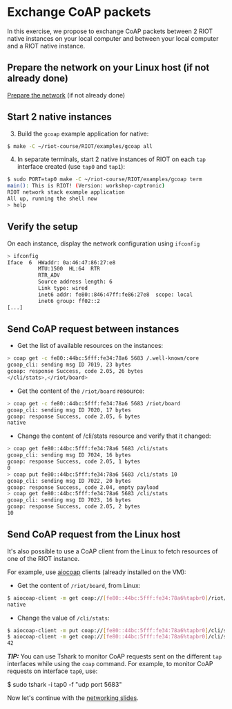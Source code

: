 # Exchange CoAP packets

In this exercise, we propose to exchange CoAP packets between 2 RIOT native
instances on your local computer and between your local computer and a RIOT
native instance.

## Prepare the network on your Linux host (if not already done)

[Prepare the network](https://github.com/riot-os/riot-course-exercises/blob/master/riot-networking/shell-basic-native/README.md#prepare-the-network-on-your-linux-host) (if not already done)

## Start 2 native instances

3. Build the `gcoap` example application for native:

  ```sh
  $ make -C ~/riot-course/RIOT/examples/gcoap all
  ```

4. In separate terminals, start 2 native instances of RIOT on each `tap`
interface created (use `tap0` and `tap1`):

  ```sh
  $ sudo PORT=tap0 make -C ~/riot-course/RIOT/examples/gcoap term
  main(): This is RIOT! (Version: workshop-captronic)
  RIOT network stack example application
  All up, running the shell now
  > help
  ```

## Verify the setup

On each instance, display the network configuration using `ifconfig`

  ```sh
  > ifconfig
  Iface  6  HWaddr: 0a:46:47:86:27:e8
            MTU:1500  HL:64  RTR  
            RTR_ADV  
            Source address length: 6
            Link type: wired
            inet6 addr: fe80::846:47ff:fe86:27e8  scope: local
            inet6 group: ff02::2
  [...]
  ```

## Send CoAP request between instances

- Get the list of available resources on the instances:
```sh
> coap get -c fe80::44bc:5fff:fe34:78a6 5683 /.well-known/core
gcoap_cli: sending msg ID 7019, 23 bytes
gcoap: response Success, code 2.05, 26 bytes
</cli/stats>,</riot/board>
```

- Get the content of the `/riot/board` resource:
```sh
> coap get -c fe80::44bc:5fff:fe34:78a6 5683 /riot/board
gcoap_cli: sending msg ID 7020, 17 bytes
gcoap: response Success, code 2.05, 6 bytes
native
```

- Change the content of /cli/stats resource and verify that it changed:
```sh
> coap get fe80::44bc:5fff:fe34:78a6 5683 /cli/stats
gcoap_cli: sending msg ID 7024, 16 bytes
gcoap: response Success, code 2.05, 1 bytes
0
> coap put fe80::44bc:5fff:fe34:78a6 5683 /cli/stats 10
gcoap_cli: sending msg ID 7022, 20 bytes
gcoap: response Success, code 2.04, empty payload
> coap get fe80::44bc:5fff:fe34:78a6 5683 /cli/stats
gcoap_cli: sending msg ID 7023, 16 bytes
gcoap: response Success, code 2.05, 2 bytes
10
```

## Send CoAP request from the Linux host

It's also possible to use a CoAP client from the Linux to fetch resources of
one of the RIOT instance.

For example, use [aiocoap](https://aiocoap.readthedocs.io/en/latest/index.html)
clients (already installed on the VM):

- Get the content of `/riot/board`, from Linux:
```sh
$ aiocoap-client -m get coap://[fe80::44bc:5fff:fe34:78a6%tapbr0]/riot/board
native
```

- Change the value of `/cli/stats`:
```sh
$ aiocoap-client -m put coap://[fe80::44bc:5fff:fe34:78a6%tapbr0]/cli/stats --payload 42
$ aiocoap-client -m get coap://[fe80::44bc:5fff:fe34:78a6%tapbr0]/cli/stats
42
```

**_TIP:_** You can use Tshark to monitor CoAP requests sent on the
different `tap` interfaces while using the `coap` command. For example, to
monitor CoAP requests on interface `tap0`, use:

  $ sudo tshark -i tap0 -f "udp port 5683"

Now let's continue with the
[networking slides](https://riot-os.github.io/riot-course/slides/04-networking-in-riot/#22).
